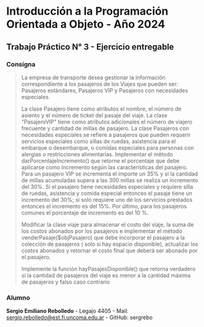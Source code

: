 # Introducción a la Programación Orientada a Objeto - Año 2024
## Trabajo Práctico N° 3 - Ejercicio entregable

### **Consigna**

>La empresa de transporte desea gestionar la información correspondiente a los pasajeros de los Viajes que pueden ser: Pasajeros estándares, Pasajeros VIP y Pasajeros con necesidades especiales. 
>
>La clase Pasajero tiene como atributos el nombre, el número de asiento y el número de ticket del pasaje del viaje. La clase "PasajeroVIP" tiene como atributos adicionales el número de viajero frecuente y cantidad de millas de pasajero. La clase Pasajeros con necesidades especiales se refiere a pasajeros que pueden requerir servicios especiales como sillas de ruedas, asistencia para el embarque o desembarque, o comidas especiales para personas con alergias o restricciones alimentarias.  Implementar el método darPorcentajeIncremento() que retorne el porcentaje que debe aplicarse como incremento según las características del pasajero. Para un pasajero VIP se incrementa el importe un 35% y si la cantidad de millas acumuladas supera a las 300 millas se realiza un incremento del 30%. Si el pasajero tiene necesidades especiales y requiere silla de ruedas, asistencia y comida especial entonces el pasaje tiene un incremento del 30%; si solo requiere uno de los servicios prestados entonces el incremento es del 15%. Por último, para los pasajeros comunes el porcentaje de incremento es del 10 %.
>
>Modificar la clase viaje para almacenar el costo del viaje, la suma de los costos abonados por los pasajeros e implementar el método venderPasaje($objPasajero) que debe incorporar el pasajero a la colección de pasajeros ( solo si hay espacio disponible), actualizar los costos abonados y retornar el costo final que deberá ser abonado por el pasajero.
>
>Implemente la función hayPasajesDisponible() que retorna verdadero si la cantidad de pasajeros del viaje es menor a la cantidad máxima de pasajeros y falso caso contrario
>

### **Alumno**

**Sergio Emiliano Rebolledo** - Legajo 4405 - Mail: sergio.rebolledo@est.fi.uncoma.edu.ar - GitHub: sergrebo

